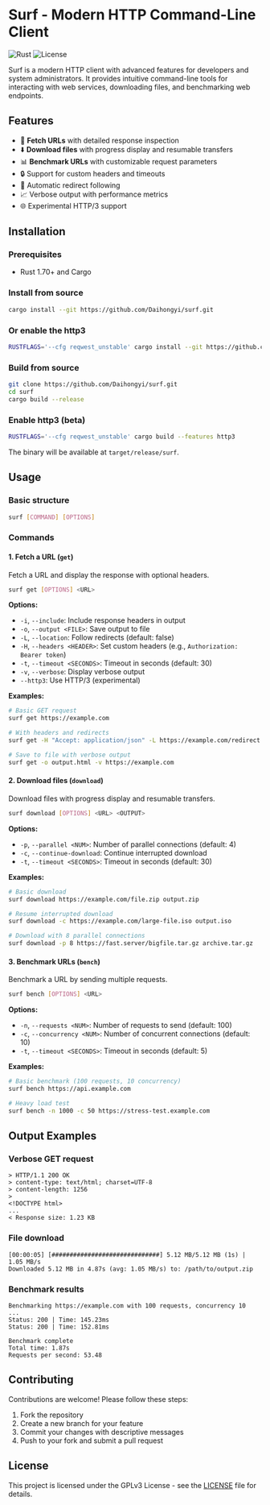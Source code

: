 
# Surf - Modern HTTP Command-Line Client

![Rust](https://img.shields.io/badge/Rust-1.70%2B-blue) ![License](https://img.shields.io/badge/License-MIT-orange)

Surf is a modern HTTP client with advanced features for developers and system administrators. It provides intuitive command-line tools for interacting with web services, downloading files, and benchmarking web endpoints.

## Features

- 🚀 **Fetch URLs** with detailed response inspection
- ⬇️ **Download files** with progress display and resumable transfers
- 📊 **Benchmark URLs** with customizable request parameters
- 🔒 Support for custom headers and timeouts
- 🔄 Automatic redirect following
- 📈 Verbose output with performance metrics
- 🌐 Experimental HTTP/3 support

## Installation

### Prerequisites
- Rust 1.70+ and Cargo

### Install from source
```bash
cargo install --git https://github.com/Daihongyi/surf.git
```
### Or enable the http3
```bash
RUSTFLAGS='--cfg reqwest_unstable' cargo install --git https://github.com/Daihongyi/surf.git --features http3
```


### Build from source
```bash
git clone https://github.com/Daihongyi/surf.git
cd surf
cargo build --release
```
### Enable http3 (beta)
```bash
RUSTFLAGS='--cfg reqwest_unstable' cargo build --features http3
```
The binary will be available at `target/release/surf`.



## Usage

### Basic structure
```bash
surf [COMMAND] [OPTIONS]
```

### Commands

#### 1. Fetch a URL (`get`)
Fetch a URL and display the response with optional headers.

```bash
surf get [OPTIONS] <URL>
```

**Options:**
- `-i`, `--include`: Include response headers in output
- `-o`, `--output <FILE>`: Save output to file
- `-L`, `--location`: Follow redirects (default: false)
- `-H`, `--headers <HEADER>`: Set custom headers (e.g., `Authorization: Bearer token`)
- `-t`, `--timeout <SECONDS>`: Timeout in seconds (default: 30)
- `-v`, `--verbose`: Display verbose output
- `--http3`: Use HTTP/3 (experimental)

**Examples:**
```bash
# Basic GET request
surf get https://example.com

# With headers and redirects
surf get -H "Accept: application/json" -L https://example.com/redirect

# Save to file with verbose output
surf get -o output.html -v https://example.com
```

#### 2. Download files (`download`)
Download files with progress display and resumable transfers.

```bash
surf download [OPTIONS] <URL> <OUTPUT>
```

**Options:**
- `-p`, `--parallel <NUM>`: Number of parallel connections (default: 4)
- `-c`, `--continue-download`: Continue interrupted download
- `-t`, `--timeout <SECONDS>`: Timeout in seconds (default: 30)

**Examples:**
```bash
# Basic download
surf download https://example.com/file.zip output.zip

# Resume interrupted download
surf download -c https://example.com/large-file.iso output.iso

# Download with 8 parallel connections
surf download -p 8 https://fast.server/bigfile.tar.gz archive.tar.gz
```

#### 3. Benchmark URLs (`bench`)
Benchmark a URL by sending multiple requests.

```bash
surf bench [OPTIONS] <URL>
```

**Options:**
- `-n`, `--requests <NUM>`: Number of requests to send (default: 100)
- `-c`, `--concurrency <NUM>`: Number of concurrent connections (default: 10)
- `-t`, `--timeout <SECONDS>`: Timeout in seconds (default: 5)

**Examples:**
```bash
# Basic benchmark (100 requests, 10 concurrency)
surf bench https://api.example.com

# Heavy load test
surf bench -n 1000 -c 50 https://stress-test.example.com
```

## Output Examples

### Verbose GET request
```
> HTTP/1.1 200 OK
> content-type: text/html; charset=UTF-8
> content-length: 1256
> 
<!DOCTYPE html>
...
< Response size: 1.23 KB
```

### File download
```
[00:00:05] [##############################] 5.12 MB/5.12 MB (1s) | 1.05 MB/s
Downloaded 5.12 MB in 4.87s (avg: 1.05 MB/s) to: /path/to/output.zip
```

### Benchmark results
```
Benchmarking https://example.com with 100 requests, concurrency 10
...
Status: 200 | Time: 145.23ms
Status: 200 | Time: 152.81ms

Benchmark complete
Total time: 1.87s
Requests per second: 53.48
```

## Contributing

Contributions are welcome! Please follow these steps:
1. Fork the repository
2. Create a new branch for your feature
3. Commit your changes with descriptive messages
4. Push to your fork and submit a pull request

## License

This project is licensed under the GPLv3 License - see the [LICENSE](LICENSE) file for details.
```